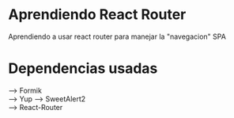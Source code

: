 # Aprendiendo React Router
Aprendiendo a usar react router para manejar la "navegacion" SPA

# Dependencias usadas
--> Formik  
--> Yup 
--> SweetAlert2  
--> React-Router  